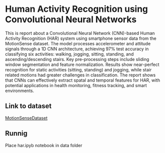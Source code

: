 # Human Activity Recognition using Convolutional Neural Networks
This is report about a Convolutional Neural Network (CNN)-based Human Activity Recognition (HAR) system using smartphone sensor data from the MotionSense dataset. The model processes accelerometer and attitude signals through a 1D CNN architecture, achieving 97\% test accuracy in classifying six activities: walking, jogging, sitting, standing, and ascending/descending stairs. Key pre-processing steps include sliding window segmentation and feature normalization. Results show near-perfect recognition for static activities (sitting, standing) and jogging, while stair related motions had greater challenges in classification. The report shows that CNNs can effectively extract spatal and temporal features for HAR, with potential applications in health monitoring, fitness tracking, and smart environments.

## Link to dataset
[MotionSenseDataset](https://github.com/mmalekzadeh/motion-sense)

## Runnig
Place har.ipyb notebook in data folder
